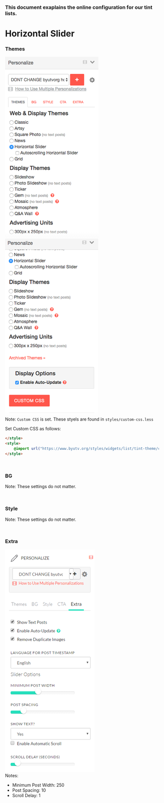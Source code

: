 ### This document exaplains the online configuration for our tint lists.

# Horizontal Slider

### Themes
![Themes](images/themes-1.png)
![Themes](images/themes-2.png)
<br>
Note: `Custom CSS` is set.  These styels are found in `styles/custom-css.less`

Set Custom CSS as follows:

```html
</style>
<style>
    @import url("https://www.byutv.org/styles/widgets/list/tint-theme/custom-css.css");
</style>
```

<br>

### BG
Note: These settings do not matter.

<br>

### Style
Note: These settings do not matter.

<br>

### Extra
![Extra](images/extra.png)
<br>
Notes:
- Minimum Post Width: 250
- Post Spacing: 10
- Scroll Delay: 1

<br>